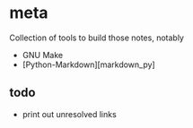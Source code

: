 # meta

Collection of tools to build those notes, notably

* GNU Make
* [Python-Markdown][markdown_py]

## todo

* print out unresolved links
